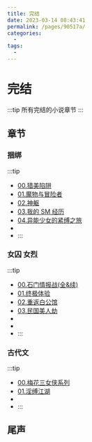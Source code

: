 ```yaml
---
title: 完结
date: 2023-03-14 08:43:41
permalink: /pages/90517a/
categories:
  - 
tags:
  - 
---
```


# 完结

:::tip
所有完结的小说章节
:::

## 章节

### 捆绑

:::tip
- [00.猎美陷阱](/pages/bcd5b9/)
- [01.魔物与冒险者](/pages/971840/)
- [02.神躯](/pages/6d4102/)
- [03.我的 SM 经历](/pages/c51922/)
- [04.异能少女的紧缚之旅](/pages/606778/)
- [](/pages/)
- [](/pages/)
:::

### 女囚 女烈

:::tip
- [00.石门情报战(全&续)](/pages/cedcd1/)
- [01.终极体验](/pages/b8f51c/)
- [02.重返白公馆](/pages/ec8202)
- [03.民国美人劫](/pages/7ef653/)
- [](/pages/)
- [](/pages/)
- [](/pages/)
:::

### 古代文

:::tip
- [00.梅花三女侠系列](/pages/826f1a/)
- [01.淫缚江湖](/pages/c78fa6/)
- [](/pages/)
- [](/pages/)
:::

## 尾声
